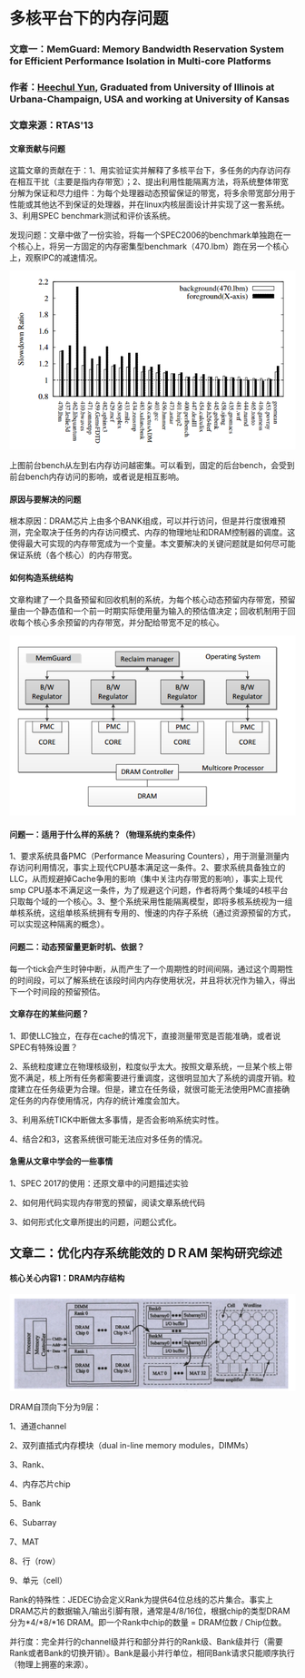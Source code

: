 # 多核平台下的内存问题

### 文章一：MemGuard: Memory Bandwidth Reservation System for Efficient Performance Isolation in Multi-core Platforms

### 作者：[Heechul Yun](http://www.ittc.ku.edu/~heechul/), Graduated from University of Illinois at Urbana-Champaign, USA and working at University of Kansas

### 文章来源：RTAS'13

#### 文章贡献与问题

这篇文章的贡献在于：1、用实验证实并解释了多核平台下，多任务的内存访问存在相互干扰（主要是指内存带宽）；2、提出利用性能隔离方法，将系统整体带宽分解为保证和尽力组件：为每个处理器动态预留保证的带宽，将多余带宽部分用于性能或其他达不到保证的处理器，并在linux内核层面设计并实现了这一套系统。3、利用SPEC benchmark测试和评价该系统。

发现问题：文章中做了一份实验，将每一个SPEC2006的benchmark单独跑在一个核心上，将另一方固定的内存密集型benchmark（470.lbm）跑在另一个核心上，观察IPC的减速情况。

![](.gitbook/assets/qq-jie-tu-20190903161212.png)

上图前台bench从左到右内存访问越密集。可以看到，固定的后台bench，会受到前台bench内存访问的影响，或者说是相互影响。

#### 原因与要解决的问题

根本原因：DRAM芯片上由多个BANK组成，可以并行访问，但是并行度很难预测，完全取决于任务的内存访问模式、内存的物理地址和DRAM控制器的调度。这使得最大可实现的内存带宽成为一个变量。本文要解决的关键问题就是如何尽可能保证系统（各个核心）的内存带宽。

#### 如何构造系统结构

文章构建了一个具备预留和回收机制的系统，为每个核心动态预留内存带宽，预留量由一个静态值和一个前一时期实际使用量为输入的预估值决定；回收机制用于回收每个核心多余预留的内存带宽，并分配给带宽不足的核心。

![](.gitbook/assets/qq-jie-tu-20190903165448.png)

#### 问题一：适用于什么样的系统？（物理系统约束条件）

1、要求系统具备PMC（Performance Measuring Counters），用于测量测量内存访问利用情况，事实上现代CPU基本满足这一条件。2、要求系统具备独立的LLC，从而规避掉Cache争用的影响（集中关注内存带宽的影响），事实上现代smp CPU基本不满足这一条件，为了规避这个问题，作者将两个集域的4核平台只取每个域的一个核心。3、整个系统采用性能隔离模型，即将多核系统视为一组单核系统，这组单核系统拥有专用的、慢速的内存子系统（通过资源预留的方式，可以实现这种隔离的概念）。

#### 问题二：动态预留量更新时机、依据？

每一个tick会产生时钟中断，从而产生了一个周期性的时间间隔，通过这个周期性的时间段，可以了解系统在该段时间内内存使用状况，并且将状况作为输入，得出下一个时间段的预留预估。

#### 文章存在的某些问题？

1、即使LLC独立，在存在cache的情况下，直接测量带宽是否能准确，或者说SPEC有特殊设置？

2、系统粒度建立在物理核级别，粒度似乎太大。按照文章系统，一旦某个核上带宽不满足，核上所有任务都需要进行重调度，这很明显加大了系统的调度开销。粒度建立在任务级更为合理。但是，建立在任务级，就很可能无法使用PMC直接确定任务的内存使用情况，内存的统计难度会加大。

3、利用系统TICK中断做太多事情，是否会影响系统实时性。

4、结合2和3，这套系统很可能无法应对多任务的情况。

#### 急需从文章中学会的一些事情

1、SPEC 2017的使用：还原文章中的问题描述实验

2、如何用代码实现内存带宽的预留，阅读文章系统代码

3、如何形式化文章所提出的问题，问题公式化。

## 文章二：优化内存系统能效的 DＲAM 架构研究综述

#### 核心关心内容1：DRAM内存结构

![DRAM&#x7684;&#x5206;&#x5C42;&#x7EC4;&#x7EC7;&#x7ED3;&#x6784;](.gitbook/assets/qq-jie-tu-20190904101204.png)

DRAM自顶向下分为9层：

1、通道channel

2、双列直插式内存模块（dual in-line memory modules，DIMMs）

3、Rank、

4、内存芯片chip

5、Bank

6、Subarray

7、MAT

8、行（row）

9、单元（cell）

Rank的特殊性：JEDEC协会定义Rank为提供64位总线的芯片集合。事实上DRAM芯片的数据输入/输出引脚有限，通常是4/8/16位，根据chip的类型DRAM分为\*4/\*8/\*16 DRAM。即一个Rank中chip的数量 = DRAM位数 / Chip位数。

并行度：完全并行的channel级并行和部分并行的Rank级、Bank级并行（需要Rank或者Bank的切换开销）。Bank是最小并行单位，相同Bank请求只能顺序执行（物理上拥塞的来源）。

